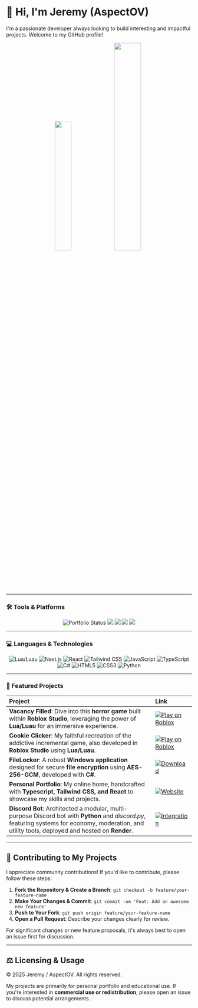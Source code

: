 # 👋 Hi, I'm Jeremy (AspectOV)

I'm a passionate developer always looking to build interesting and impactful projects. Welcome to my GitHub profile!

<p align="center">
  <img src="https://github-readme-stats.vercel.app/api/top-langs/?username=AspectOV&theme=github_dark&hide_border=false&include_all_commits=false&count_private=false&layout=compact" width=30%/>
  <img src="https://github-readme-stats.vercel.app/api/index/?username=AspectOV&theme=github_dark&hide_border=false&include_all_commits=false&count_private=false&layout=compact" width=38%/>
</p>

---

### 🛠️ Tools & Platforms

<p align="center">
  <img src="https://img.shields.io/website?url=https%3A%2F%2Fjeremymhayes.com" alt="Portfolio Status"/>
  <img src="https://custom-icon-badges.demolab.com/badge/Visual%20Studio-5C2D91.svg?&logo=visualstudio&logoColor=white"/>
  <img src="https://img.shields.io/badge/Unity-%23000000.svg?logo=unity&logoColor=white"/>
  <img src="https://img.shields.io/badge/Roblox%20Studio-0075ED.svg?logo=roblox&logoColor=white"/>
  <img src="https://img.shields.io/badge/Render-%23000000.svg?logo=render&logoColor=white"/>
</p>

---

### 💻 Languages & Technologies

<p align="center">
  <img src="https://img.shields.io/badge/-Lua/Luau-blue?style=flat-square&logo=lua&logoColor=white" alt="Lua/Luau"/>
  <img src="https://img.shields.io/badge/-Next.js-black?style=flat-square&logo=next.js&logoColor=white" alt="Next.js"/>
  <img src="https://img.shields.io/badge/-React-61DAFB?style=flat-square&logo=react&logoColor=black" alt="React"/>
  <img src="https://img.shields.io/badge/-TailwindCSS-06B6D4?style=flat-square&logo=tailwindcss&logoColor=white" alt="Tailwind CSS"/>
  <img src="https://img.shields.io/badge/-JavaScript-F7DF1E?style=flat-square&logo=javascript&logoColor=black" alt="JavaScript"/>
  <img src="https://img.shields.io/badge/-TypeScript-3178C6?style=flat-square&logo=typescript&logoColor=white" alt="TypeScript"/>
  <img src="https://img.shields.io/badge/-C%23-239120?style=flat-square&logo=c-sharp&logoColor=white" alt="C#"/>
  <img src="https://img.shields.io/badge/-HTML5-E34F26?style=flat-square&logo=html5&logoColor=white" alt="HTML5"/>
  <img src="https://img.shields.io/badge/-CSS3-1572B6?style=flat-square&logo=css3&logoColor=white" alt="CSS3"/>
  <img src="https://img.shields.io/badge/-Python-3776AB?style=flat-square&logo=python&logoColor=white" alt="Python"/>
</p>

---

### 🚀 Featured Projects

| Project | Link |
| :--- | :--- |
| **Vacancy Filled**: Dive into this **horror game** built within **Roblox Studio**, leveraging the power of **Lua/Luau** for an immersive experience. | [![Play on Roblox](https://img.shields.io/badge/Play%20on%20Roblox-000000?style=for-the-badge&logo=roblox)](https://www.roblox.com/games/18686880348/Vacancy-Filled-Beta-Test) |
| **Cookie Clicker**: My faithful recreation of the addictive incremental game, also developed in **Roblox Studio** using **Lua/Luau**. | [![Play on Roblox](https://img.shields.io/badge/Play%20on%20Roblox-000000?style=for-the-badge&logo=roblox)](https://www.roblox.com/games/75163776608540/Cookie-Clicker) |
| **FileLocker**: A robust **Windows application** designed for secure **file encryption** using **AES-256-GCM**, developed with **C#**. | [![Download](https://img.shields.io/badge/Download-blue?style=for-the-badge)](https://github.com/AspectOV/FileLocker/releases/download/v1.0.1/FileLockerSetup.exe) |
| **Personal Portfolio**: My online home, handcrafted with **Typescript, Tailwind CSS, and React** to showcase my skills and projects. | [![Website](https://img.shields.io/badge/Website-red?style=for-the-badge)](https://jeremymhayes.com) |
| **Discord Bot**: Architected a modular, multi-purpose Discord bot with **Python** and *discord.py*, featuring systems for economy, moderation, and utility tools, deployed and hosted on **Render**. | [![Integration](https://img.shields.io/badge/Integration-7289DA?style=for-the-badge&logo=discord)](https://discord.com/oauth2/authorize?client_id=1330729582122500146) |

---

## 🤝 Contributing to My Projects

I appreciate community contributions! If you'd like to contribute, please follow these steps:

1.  **Fork the Repository & Create a Branch**:
    `git checkout -b feature/your-feature-name`
2.  **Make Your Changes & Commit**:
    `git commit -am 'Feat: Add an awesome new feature'`
3.  **Push to Your Fork**:
    `git push origin feature/your-feature-name`
4.  **Open a Pull Request**: Describe your changes clearly for review.

For significant changes or new feature proposals, it's always best to open an issue first for discussion.

---

## ⚖️ Licensing & Usage

© 2025 Jeremy / AspectOV. All rights reserved.

My projects are primarily for personal portfolio and educational use. If you're interested in **commercial use or redistribution**, please open an issue to discuss potential arrangements.
